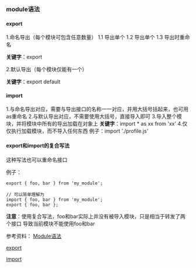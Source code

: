 ### module语法

#### export

1.命名导出（每个模块可包含任意数量）
1.1 导出单个
1.2 导出单个
1.3 导出时重命名

**关键字**：export

2.默认导出（每个模块仅能有一个）

**关键字**：export default

#### import

1.与命名导出对应，需要与导出接口的名称一一对应，并用大括号括起来，也可用as重命名
2.与默认导出对应，不需要使用大括号，直接导入即可
3.导入整个模块，并将模块中所有的导出加载在对象上
**关键字**：import * as xx from 'xx'
4.仅仅执行加载模块，而不导入任何东西
例子：import './profile.js'

#### export和import的复合写法

这种写法也可以重命名接口

例子：
```
export { foo, bar } from 'my_module';

// 可以简单理解为
import { foo, bar } from 'my_module';
export { foo, bar };
```

**注意**：使用复合写法，foo和bar实际上并没有被导入模块，只是相当于转发了两个接口
导致当前模块不能使用foo和bar

参考资料：
[Module语法](https://es6.ruanyifeng.com/?search=%E6%8F%90%E5%8D%87%E6%95%88%E6%9E%9C&x=0&y=0#docs/module)

[export](https://developer.mozilla.org/zh-CN/docs/Web/JavaScript/Reference/Statements/export)

[import](https://developer.mozilla.org/zh-CN/docs/Web/JavaScript/Reference/Statements/import)
